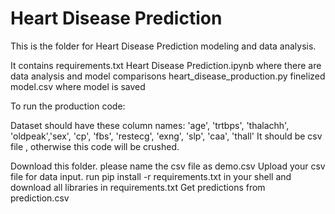 
# Heart Disease Prediction

This is the folder for Heart Disease Prediction modeling and data analysis.

It contains 
requirements.txt
Heart Disease Prediction.ipynb where there are data analysis and model comparisons 
heart_disease_production.py 
finelized model.csv where model is saved 

To run the production code:

Dataset should have these column names: 'age', 'trtbps', 'thalachh', 'oldpeak','sex', 'cp', 'fbs', 'restecg', 'exng', 'slp', 'caa', 'thall'
It should be csv file , otherwise this code will be crushed.


Download this folder. 
please name the csv file as demo.csv
Upload your csv file for data input. 
run pip install -r requirements.txt in your shell and download all libraries in requirements.txt
Get predictions from prediction.csv
